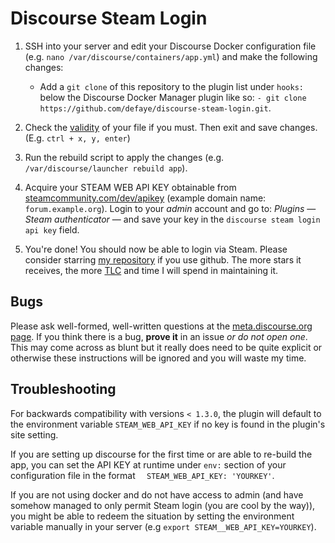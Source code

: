 Discourse Steam Login
=====================

1. SSH into your server and edit your Discourse Docker configuration file (e.g. `nano /var/discourse/containers/app.yml`) and make the following changes:

    * Add a `git clone` of this repository to the plugin list under `hooks:` below the Discourse Docker Manager plugin like so: `- git clone https://github.com/defaye/discourse-steam-login.git`.


2. Check the [validity][4] of your file if you must. Then exit and save changes. (E.g. `ctrl + x, y, enter`)

3. Run the rebuild script to apply the changes (e.g. `/var/discourse/launcher rebuild app`).

4. Acquire your STEAM WEB API KEY obtainable from [steamcommunity.com/dev/apikey](http://steamcommunity.com/dev/apikey) (example domain name: `forum.example.org`). Login to your *admin* account and go to: *Plugins* &mdash; *Steam authenticator* &mdash; and save your key in the `discourse steam login api key` field.

5. You're done! You should now be able to login via Steam. Please consider starring [my repository][1] if you use github. The more stars it receives, the more [TLC][3] and time I will spend in maintaining it.


Bugs
----

Please ask well-formed, well-written questions at the [meta.discourse.org page][2]. If you think there is a bug, **prove it** in an issue *or do not open one*. This may come across as blunt but it really does need to be quite explicit or otherwise these instructions will be ignored and you will waste my time.


Troubleshooting
---------------
For backwards compatibility with versions `< 1.3.0`, the plugin will default to the environment variable `STEAM_WEB_API_KEY` if no key is found in the plugin's site setting.

If you are setting up discourse for the first time or are able to re-build the app, you can set the API KEY at runtime under `env:` section of your configuration file in the format `  STEAM_WEB_API_KEY: 'YOURKEY'`.

If you are not using docker and do not have access to admin (and have somehow managed to only permit Steam login (you are cool by the way)), you might be able to redeem the situation by setting the environment variable manually in your server (e.g `export STEAM__WEB_API_KEY=YOURKEY`).


[1]:https://github.com/defaye/discourse-steam-login
[2]:https://meta.discourse.org/t/steam-login-authentication-plugin/18153
[3]:https://en.wiktionary.org/wiki/tender_loving_care
[4]:http://www.yamllint.com/
